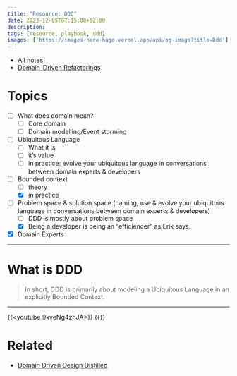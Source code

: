 ```yaml
---
title: "Resource: DDD"
date: 2023-12-05T07:15:08+02:00
description: 
tags: [resource, playbook, ddd]
images: ['https://images-here-hugo.vercel.app/api/og-image?title=Ddd']
---
```


- [All notes](/tags/ddd)
- [Domain-Driven Refactorings](https://hschwentner.io/domain-driven-refactorings/)

# Topics
- [ ] What does domain mean?
  - [ ] Core domain
  - [ ] Domain modelling/Event storming
- [ ] Ubiquitous Language
  - [ ] What it is
  - [ ] it’s value
  - [ ] in practice: evolve your ubiquitous language in conversations between domain experts & developers
- [ ] Bounded context
  - [ ] theory
  - [x] in practice
- [ ] Problem space & solution space (naming, use & evolve your ubiquitous language in conversations between domain experts & developers)
  - [ ] DDD is mostly about problem space
  - [x] Being a developer is being an “efficiencer” as Erik says.
- [x] Domain Experts

---

# What is DDD
> In short, DDD is primarily about modeling a Ubiquitous Language in an explicitly Bounded Context.

---

{{<youtube 9xveNg4zhJA>}}
{{<youtube gxgKgMvPH9I>}}

# Related 
- [Domain Driven Design Distilled](/dddd)